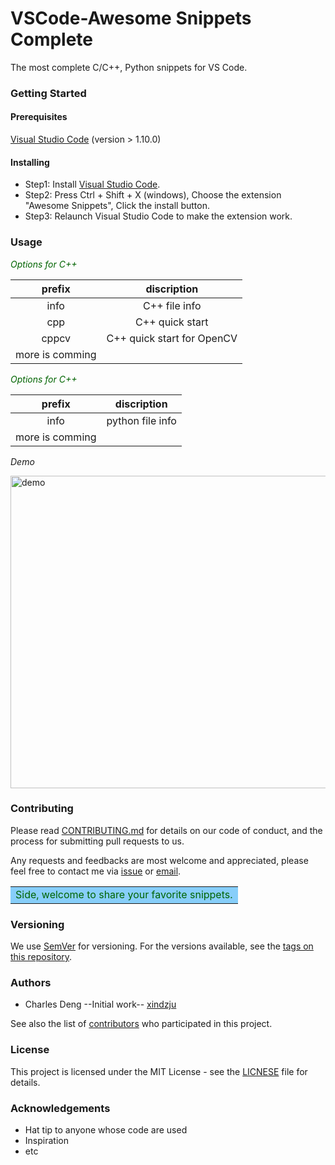 # VSCode-Awesome Snippets Complete
The most complete C/C++, Python snippets for VS Code.

### Getting Started
#### Prerequisites
[Visual Studio Code](https://code.visualstudio.com/) (version > 1.10.0)

#### Installing
* Step1: Install [Visual Studio Code](https://code.visualstudio.com/).
* Step2: Press Ctrl + Shift + X (windows), Choose the extension "Awesome Snippets", Click the install button.
* Step3: Relaunch Visual Studio Code to make the extension work.

### Usage
<font color=DarkGreen>*Options for C++*</font>

| prefix          | discription                |
| :-------------: | :------------------------: |
| info            | C++ file info              |
| cpp             | C++ quick start            |
| cppcv           | C++ quick start for OpenCV |
| more is comming |

<font color=DarkGreen>*Options for C++*</font>

| prefix          | discription      |
| :-------------: | :--------------: |
| info            | python file info |
| more is comming |

*Demo*

<img src="https://raw.githubusercontent.com/xindzju/vscode-awesome-snippets/master/images/vscdemo.gif" width="650" height="500" alt="demo"/>


### Contributing
Please read [CONTRIBUTING.md]() for details on our code of conduct, and the process for submitting pull requests to us.

Any requests and feedbacks are most welcome and appreciated, please feel free to contact me via [issue](https://github.com/xindzju/vscode-awesome-snippets/issues) or [email](https://github.com/xindzju).

<table><tr><td bgcolor=LightSkyBlue>
<font color=DarkGreen>Side, welcome to share your favorite snippets.</font></td></tr></table>


### Versioning 
We use [SemVer](https://semver.org/) for versioning. For the versions available, see the [tags on this repository](https://github.com/xindzju/vscode-cppsnippets/tags).

### Authors
* Charles Deng  --Initial work-- [xindzju](https://github.com/xindzju)

See also the list of [contributors](https://github.com/xindzju/vscode-cppsnippets/graphs/contributors) who participated in this project.

### License
This project is licensed under the MIT License - see the [LICNESE](https://github.com/xindzju/vscode-cppsnippets/blob/master/LICENSE) file for details.

### Acknowledgements
* Hat tip to anyone whose code are used
* Inspiration
* etc